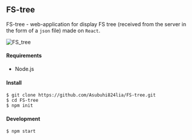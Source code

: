 ## FS-tree

FS-tree - web-application for display FS tree (received from the server in the form of a `json` file) made on `React`.

![FS_tree](https://github.com/Asubuhi824lia/FS-tree/assets/31811748/a309f505-33a8-40f6-bbac-05b317d4a70e)


#### Requirements
- Node.js

#### Install

```
$ git clone https://github.com/Asubuhi824lia/FS-tree.git
$ cd FS-tree
$ npm init
```

#### Development

```
$ npm start
```
